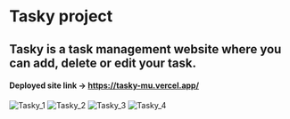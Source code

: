 # Tasky project

## Tasky is a task management website where you can add, delete or edit your task.

#### Deployed site link -> https://tasky-mu.vercel.app/

![Tasky_1](https://user-images.githubusercontent.com/85765116/136901561-98dfa270-5510-4ed0-83eb-e1b75aae3dec.png)
![Tasky_2](https://user-images.githubusercontent.com/85765116/136901575-3dd56e2f-d465-4425-bb8f-5e555053b10b.png)
![Tasky_3](https://user-images.githubusercontent.com/85765116/136901579-f818b6f1-fffa-447b-b83b-8537bf8a330e.png)
![Tasky_4](https://user-images.githubusercontent.com/85765116/136901589-c0ed22e5-5d94-44e2-bfc2-9d2ff27725b3.png)
